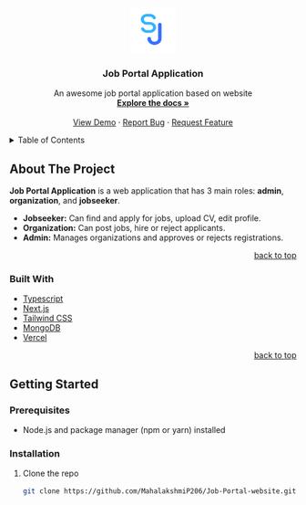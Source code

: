 <div id="top"></div>



<br />
<div align="center">
  <a href="https://github.com/MahalakshmiP206/Job-Portal-website">
    <img src="public/images/logo.png" alt="Logo" width="80" height="80">
  </a>

  <h3 align="center">Job Portal Application</h3>

  <p align="center">
    An awesome job portal application based on website
    <br />
    <a href="https://github.com/MahalakshmiP206/Job-Portal-website.git"><strong>Explore the docs »</strong></a>
    <br />
    <br />
    <a href="#">View Demo</a>
    ·
    <a href="https://github.com/MahalakshmiP206/Job-Portal-website/issues">Report Bug</a>
    ·
    <a href="https://github.com/MahalakshmiP206/Job-Portal-website/issues">Request Feature</a>
  </p>
</div>

<details>
  <summary>Table of Contents</summary>
  <ol>
    <li>
      <a href="#about-the-project">About The Project</a>
      <ul>
        <li><a href="#built-with">Built With</a></li>
      </ul>
    </li>
    <li>
      <a href="#getting-started">Getting Started</a>
      <ul>
        <li><a href="#prerequisites">Prerequisites</a></li>
        <li><a href="#installation">Installation</a></li>
      </ul>
    </li>
    <li><a href="#contributing">Contributing</a></li>
    <li><a href="#license">License</a></li>
    <li><a href="#contact">Contact</a></li>
    <li><a href="#acknowledgments">Acknowledgments</a></li>
  </ol>
</details>

## About The Project

**Job Portal Application** is a web application that has 3 main roles: **admin**, **organization**, and **jobseeker**.  
- **Jobseeker:** Can find and apply for jobs, upload CV, edit profile.  
- **Organization:** Can post jobs, hire or reject applicants.  
- **Admin:** Manages organizations and approves or rejects registrations.  

<p align="right"><a href="#top">back to top</a></p>

### Built With

* [Typescript](https://www.typescriptlang.org/)
* [Next.js](https://nextjs.org/)
* [Tailwind CSS](https://tailwindcss.com/)
* [MongoDB](https://mongodb.com/cloud/atlas/)
* [Vercel](https://vercel.com)

<p align="right"><a href="#top">back to top</a></p>

## Getting Started

### Prerequisites

* Node.js and package manager (npm or yarn) installed

### Installation

1. Clone the repo
   ```bash
   git clone https://github.com/MahalakshmiP206/Job-Portal-website.git
